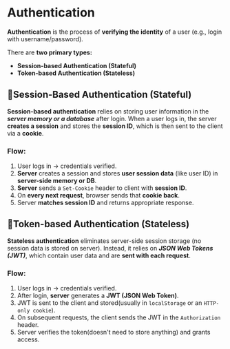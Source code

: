 # Authentication
**Authentication** is the process of **verifying the identity** of a user (e.g., login with username/password).

There are **two primary types:**
- **Session-based Authentication (Stateful)**
- **Token-based Authentication (Stateless)**


## 🔹Session-Based Authentication (Stateful)
**Session-based authentication** relies on storing user information in the ***server memory or a database*** after login. When a user logs in, the server **creates a session** and stores the **session ID**, which is then sent to the client via a **cookie**.

### Flow:
1. User logs in → credentials verified.
2. **Server** creates a session and stores **user session data** (like user ID) in **server-side memory or DB**.
3. **Server** sends a `Set-Cookie` header to client with **session ID**.
4. On **every next request**, browser sends that **cookie back**.
5. Server **matches session ID** and returns appropriate response.

## 🔹Token-based Authentication (Stateless)
**Stateless authentication** eliminates server-side session storage (no session data is stored on server). Instead, it relies on ***JSON Web Tokens (JWT)***, which contain user data and are **sent with each request**.

### Flow:
1. User logs in → credentials verified.
2. After login, **server** generates a **JWT (JSON Web Token)**.
3. JWT is sent to the client and stored(usually in `localStorage` or an `HTTP-only cookie`).
4. On subsequent requests, the client sends the JWT in the `Authorization` header.
5. Server verifies the token(doesn't need to store anything) and grants access.
